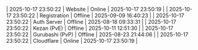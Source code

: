 | 2025-10-17 23:50:22 | Website | Online | 2025-10-17 23:50:19 |
| 2025-10-17 23:50:22 | Registration | Offline | 2025-09-09 16:40:23 |
| 2025-10-17 23:50:22 | Auth Server | Offline | 2025-08-18 09:33:31 |
| 2025-10-17 23:50:22 | Kezan (PvE) | Offline | 2025-10-11 12:51:30 |
| 2025-10-17 23:50:22 | Gurubashi (PvP) | Offline | 2025-08-23 21:44:06 |
| 2025-10-17 23:50:22 | Cloudflare | Online | 2025-10-17 23:50:19 |
